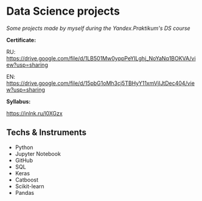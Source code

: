# Data Science projects
*Some projects made by myself during the Yandex.Praktikum's DS course*

**Certificate:**   

RU: https://drive.google.com/file/d/1LB501Mw0yppPeYILghj_NoYaNq1BOKVA/view?usp=sharing

EN: https://drive.google.com/file/d/15pbG1oMh3cj5TBHyY11xmVjIJtDec404/view?usp=sharing

**Syllabus:**

https://inlnk.ru/l0XGzx

## Techs & Instruments 

* Python
* Jupyter Notebook
* GitHub
* SQL
* Keras
* Catboost
* Scikit-learn
* Pandas
